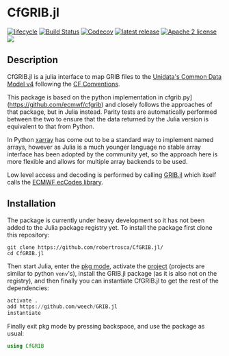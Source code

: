 # CfGRIB.jl

[![lifecycle](https://www.repostatus.org/badges/latest/wip.svg)](https://www.repostatus.org/#wip)
[![Build Status](https://travis-ci.com/robertrosca/CfGRIB.jl.svg?branch=dev)](https://travis-ci.com/robertrosca/CfGRIB.jl)
[![Codecov](https://codecov.io/gh/robertrosca/CfGRIB.jl/branch/dev/graph/badge.svg)](https://codecov.io/gh/robertrosca/CfGRIB.jl)
[![latest release](https://img.shields.io/github/release/robertrosca/CfGRIB.jl.svg)](https://github.com/robertrosca/CfGRIB.jl/releases/latest)
[![Apache 2 license](https://img.shields.io/github/license/robertrosca/CfGRIB.jl)](https://github.com/robertrosca/CfGRIB.jl/blob/master/LICENSE)
[![](https://img.shields.io/badge/docs-dev-blue.svg)](https://robertrosca.github.io/cfgrib.jl/dev/)

## Description
CfGRIB.jl is a julia interface to map GRIB files to the [Unidata's Common Data
Model v4](https://www.unidata.ucar.edu/software/thredds/current/netcdf-java/CDM/)
following the [CF Conventions](http://cfconventions.org).

This package is based on the python implementation in
cfgrib.py](https://github.com/ecmwf/cfgrib) and closely follows the approaches
of that package, but in Julia instead. Parity tests are automatically performed
between the two to ensure that the data returned by the Julia version is
equivalent to that from Python.

In Python [xarray](http://xarray.pydata.org) has come out to be a standard
way to implement named arrays, however as Julia is a much younger language no
stable array interface has been adopted by the community yet, so the approach
here is more flexible and allows for multiple array backends to be used.

Low level access and decoding is performed by calling
[GRIB.jl](https://github.com/weech/GRIB.jl) which itself calls the
[ECMWF ecCodes library](https://software.ecmwf.int/wiki/display/ECC/).


## Installation
The package is currently under heavy development so it has not been added to the
Julia package registry yet. To install the package first clone this repository:

```shell
git clone https://github.com/robertrosca/CfGRIB.jl/
cd CfGRIB.jl
```

Then start Julia, enter the
[pkg mode](https://docs.julialang.org/en/v1/stdlib/Pkg/), activate the
[project](https://julialang.github.io/Pkg.jl/stable/environments/) (projects are
similar to python `venv`'s), install the GRIB.jl package (as it is also not on
the registry), and then finally you can instantiate CfGRIB.jl to get the rest of
the dependencies:

```julia
activate .
add https://github.com/weech/GRIB.jl
instantiate
```

Finally exit pkg mode by pressing backspace, and use the package as usual:

```julia
using CfGRIB
```
